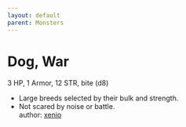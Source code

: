 ```yaml
---
layout: default
parent: Monsters 
--- 
```

# Dog, War
3 HP, 1 Armor, 12 STR, bite (d8)  
- Large breeds selected by their bulk and strength.  
- Not scared by noise or battle.  
author: [xenio](https://xenioinabottle.blogspot.com/2021/02/classic-monsters-for-cairnito-part-1.html) 
